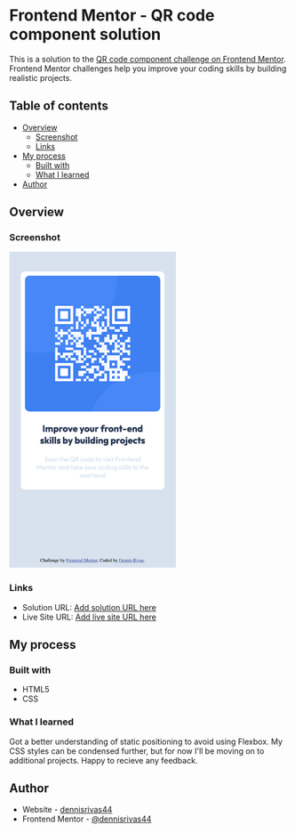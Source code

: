 # Frontend Mentor - QR code component solution

This is a solution to the [QR code component challenge on Frontend Mentor](https://www.frontendmentor.io/challenges/qr-code-component-iux_sIO_H). Frontend Mentor challenges help you improve your coding skills by building realistic projects. 

## Table of contents

- [Overview](#overview)
  - [Screenshot](#screenshot)
  - [Links](#links)
- [My process](#my-process)
  - [Built with](#built-with)
  - [What I learned](#what-i-learned)
- [Author](#author)


## Overview

### Screenshot

<img src="./images/screenshot.png" alt="QR Code Component" width="300">


### Links

- Solution URL: [Add solution URL here](https://your-solution-url.com)
- Live Site URL: [Add live site URL here](https://your-live-site-url.com)

## My process

### Built with

- HTML5
- CSS

### What I learned

Got a better understanding of static positioning to avoid using Flexbox. My CSS styles can be condensed further, but for now I'll be moving on to additional projects. Happy to recieve any feedback.  

## Author

- Website - [dennisrivas44](https://github.com/dennisrivas44)
- Frontend Mentor - [@dennisrivas44](https://www.frontendmentor.io/profile/@dennisrivas44)
